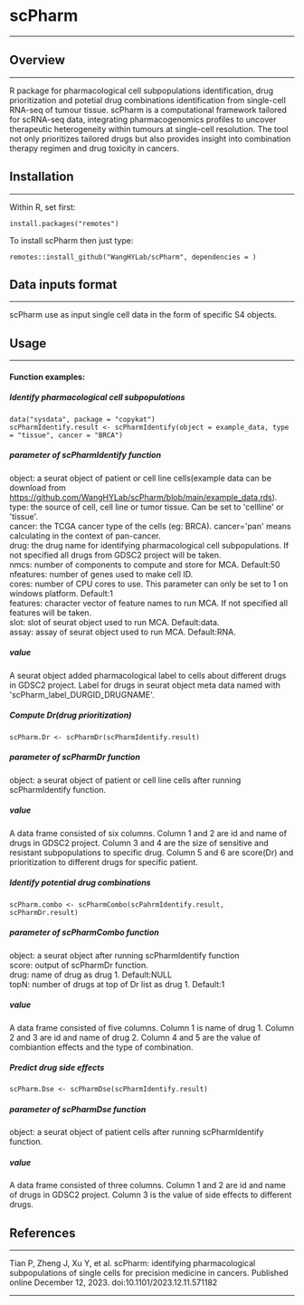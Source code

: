 
# scPharm
***

## Overview
***

R package for pharmacological cell subpopulations identification, drug prioritization and potetial drug combinations identification from single-cell RNA-seq of tumour tissue.
scPharm is a computational framework tailored for scRNA-seq data, integrating pharmacogenomics profiles to uncover therapeutic heterogeneity within tumours at single-cell resolution. The tool not only prioritizes tailored drugs but also provides insight into combination therapy regimen and drug toxicity in cancers. 

## Installation
***

Within R, set first:
```
install.packages("remotes")
```
To install scPharm then just type:
```
remotes::install_github("WangHYLab/scPharm", dependencies = )
```

## Data inputs format
***

scPharm use as input single cell data in the form of specific S4 objects.

## Usage
***

#### Function examples:

##### Identify pharmacological cell subpopulations

```
data("sysdata", package = "copykat")
scPharmIdentify.result <- scPharmIdentify(object = example_data, type = "tissue", cancer = "BRCA")
```

##### parameter of scPharmIdentify function

object: a seurat object of patient or cell line cells(example data can be download from https://github.com/WangHYLab/scPharm/blob/main/example_data.rds).  
type: the source of cell, cell line or tumor tissue. Can be set to 'cellline' or 'tissue'.  
cancer: the TCGA cancer type of the cells (eg: BRCA). cancer='pan' means calculating in the context of pan-cancer.  
drug: the drug name for identifying pharmacological cell subpopulations. If not specified all drugs from GDSC2 project will be taken.  
nmcs: number of components to compute and store for MCA. Default:50  
nfeatures: number of genes used to make cell ID.  
cores: number of CPU cores to use. This parameter can only be set to 1 on windows platform. Default:1  
features: character vector of feature names to run MCA. If not specified all features will be taken.  
slot: slot of seurat object used to run MCA. Default:data.  
assay: assay of seurat object used to run MCA. Default:RNA.

##### value

A seurat object added pharmacological label to cells about different drugs in GDSC2 project. Label for drugs in seurat object meta data named with 'scPharm_label_DURGID_DRUGNAME'.

##### Compute Dr(drug prioritization)

```
scPharm.Dr <- scPharmDr(scPharmIdentify.result)
```

##### parameter of scPharmDr function

object: a seurat object of patient or cell line cells after running scPharmIdentify function.

##### value

A data frame consisted of six columns. Column 1 and 2 are id and name of drugs in GDSC2 project. Column 3 and 4 are the size of sensitive and resistant subpopulations to specific drug. Column 5 and 6 are score(Dr) and prioritization to different drugs for specific patient.

##### Identify potential drug combinations

```
scPharm.combo <- scPharmCombo(scPahrmIdentify.result, scPharmDr.result)
```

##### parameter of scPharmCombo function

object: a seurat object after running scPharmIdentify function  
score: output of scPharmDr function.  
drug: name of drug as drug 1. Default:NULL  
topN: number of drugs at top of Dr list as drug 1. Default:1

##### value

A data frame consisted of five columns. Column 1 is name of drug 1. Column 2 and 3 are id and name of drug 2. Column 4 and 5 are the value of combiantion effects and the type of combination.

##### Predict drug side effects

```
scPharm.Dse <- scPharmDse(scPharmIdentify.result)
```

##### parameter of scPharmDse function

object: a seurat object of patient cells after running scPharmIdentify function.

##### value

A data frame consisted of three columns. Column 1 and 2 are id and name of drugs in GDSC2 project. Column 3 is the value of side effects to different drugs.

## References
***

Tian P, Zheng J, Xu Y, et al. scPharm: identifying pharmacological subpopulations of single cells for precision medicine in cancers. Published online December 12, 2023. doi:10.1101/2023.12.11.571182
  
***

